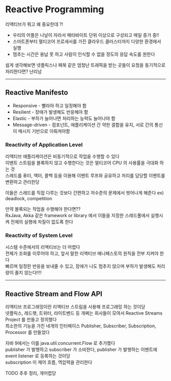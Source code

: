 # Reactive Programming
리액티브가 뭐고 왜 중요한데 ?!

- 우리의 어플은 나날이 자라서 페타바이트 단위 이상으로 구성되고 매일 증가 중!!
- 스마트폰부터 멀티코어 프로세서를 가진 클라우드 클러스터까지 다양한 환경에서 실행
- 멈추는 시간은 용납 못 하고 사람이 인식할 수 없을 정도의 응답 속도를 원한다

쉽게 생각해보면 넷플릭스나 페북 같은 엄청난 트래픽을 받는 곳들이 요청을 동기적으로 처리한다면? 난리남
<hr>

## Reactive Manifesto
- Responsive - 빨라야 하고 일정해야 함
- Resilient - 장애가 발생해도 반응해야 함
- Elastic - 부하가 늘어나면 처리하는 능력도 늘어나야 함
- Message-driven - 컴포넌트, 애플리케이션 간 약한 결합을 유지, 서로 간의 통신이 메시지 기반으로 이뤄져야함 

### Reactivity of Application Level 
리액티브 애플리케이션은 비동기적으로 작업을 수행할 수 있다 <br>
이벤트 스트림을 블록하지 않고 수행한다는 것은 멀티코어 CPU 의 사용률을 극대화 하는 것 <br>
스레드를 퓨터, 액터, 콜백 등을 이용해 이벤트 루프와 공유하고 처리를 담당할 이벤트를 변환하고 관리한당

이들은 스레드를 직접 다루는 것보다 간편하고 저수준의 문제에서 벗어나게 해준다 ex) deadlock, competition <br>

만약 블록되는 작업을 수행해야 한다면?? <br>
RxJava, Akka 같은 framework or library 에서 이들을 지정한 스레드풀에서 실행시켜 전체의 실행에 차질이 없도록 한다

### Reactivity of System Level
시스템 수준에서의 리액티브는 더 어렵다 <br>
전체가 조화를 이루어야 하고, 앞서 말한 리액티브 매니페스토의 원칙을 전부 지켜야 한다 <br>
빠르며 일정한 반응을 보내줄 수 있고, 장애가 나도 멈추지 않으며 부하가 발생해도 처리량이 줄지 않는다!!!!
<hr>

## Reactive Stream and Flow API
리액티브 프로그래밍이란 리액티브 스트림을 사용해 프로그래밍 하는 것이당 <br>
넷플릭스, 레드햇, 트위터, 라이트벤드 등 개쩌는 회사들이 모여서 Reactive Streams Project 를 만들고 정의했다 <br>
최소한의 기능을 가진 네개의 인터페이스 Publisher, Subscriber, Subscription, Processor 를 만들었다

자바 9에서는 이를 java.util.concurrent.Flow 로 추가했다 <br>
publisher 가 발행하고 subscriber 가 소비한다, publisher 가 발행하는 이벤트에 event listener 로 등록하는 것이당 <br>
subscription 이 제어 흐름, 역압력을 관리한다


TODO 추후 정리, 개어렵당